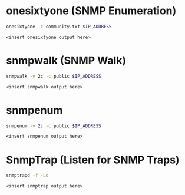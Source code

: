 # onesixtyone (SNMP Enumeration)
```bash
onesixtyone -c community.txt $IP_ADDRESS
```
```
<insert onesixtyone output here>
```
# snmpwalk (SNMP Walk)
```bash
snmpwalk -v 2c -c public $IP_ADDRESS
```
```
<insert snmpwalk output here>
```
# snmpenum
```bash
snmpenum -v 2c -c public $IP_ADDRESS
```
```
<insert snmpenum output here>
```
# SnmpTrap (Listen for SNMP Traps)
```bash
snmptrapd -f -Lo
```
```
<insert snmptrap output here>
```
